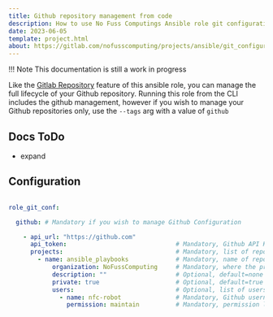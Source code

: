 ```yaml
---
title: Github repository management from code
description: How to use No Fuss Computings Ansible role git configuration; to setup your github repository from config as code.
date: 2023-06-05
template: project.html
about: https://gitlab.com/nofusscomputing/projects/ansible/git_configuration
---
```


!!! Note
    This documentation is still a work in progress


Like the [Gitlab Repository](gitlab.md) feature of this ansible role, you can manage the full lifecycle of your Github repository. Running this role from the CLI includes the github management, however if you wish to manage your Github repositories only, use the `--tags` arg with a value of `github`


## Docs ToDo

- expand


## Configuration

``` yaml title="vars.yaml" linenums="1"

role_git_conf:

  github: # Mandatory if you wish to manage Github Configuration

    - api_url: "https://github.com"
      api_token:                              # Mandatory, Github API Key with organisation/group access as the owner
      projects:                               # Mandatory, list of repositories to manage
        - name: ansible_playbooks             # Mandatory, name of repository
            organization: NoFussComputing     # Mandatory, where the project will be created/located
            description: ""                   # Optional, default=none
            private: true                     # Optional, default=true
            users:                            # Optional, list of users to give access
              - name: nfc-robot               # Mandatory, Github username for use
                permission: maintain          # Mandatory, permission level to grant user

```
